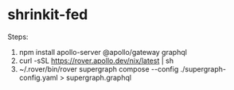 # shrinkit-fed

Steps:
1. npm install apollo-server @apollo/gateway graphql
2. curl -sSL https://rover.apollo.dev/nix/latest | sh
3. ~/.rover/bin/rover supergraph compose --config ./supergraph-config.yaml > supergraph.graphql